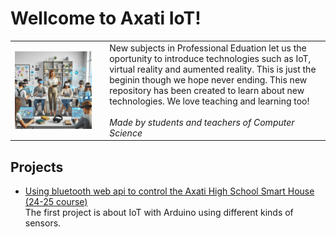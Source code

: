 # Wellcome to Axati IoT!

<table><tr><td width="30%"><img src="https://github.com/codifyit/iotaxatihouse/blob/main/readme/images/iotaxatiimg1.jpeg" align="center" width="90%">
</td><td>New subjects in Professional Eduation let us the oportunity to introduce technologies such as IoT, virtual reality and aumented reality. This is just the beginin though we hope never ending. This new repository has been created to learn about new technologies. We love teaching and learning too!<br><i><br>Made by students and teachers of Computer Science</i></td></tr></table>

## Projects

- [Using bluetooth web api to control the Axati High School Smart House (24-25 course)](https://github.com/codifyit/iotaxatihouse/blob/main/blesh/)<br>
The first project is about IoT with Arduino using different kinds of sensors.
